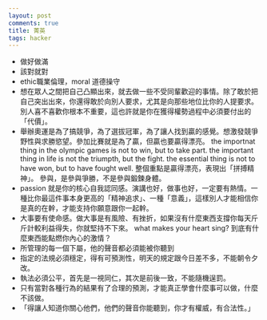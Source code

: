 ```yaml
---
layout: post
comments: true
title: 菁英
tags: hacker
---
```

- 做好做滿
- 該對就對
- ethic職業倫理，moral 道德操守
- 想在眾人之間把自己凸顯出來，就去做一些不受同輩歡迎的事情。除了敢於把自己突出出來，你還得敢於向別人要求，尤其是向那些地位比你的人提要求。別人喜不喜歡你根本不重要，這也許就是你在獲得權勢過程中必須要付出的「代價」。
- 舉辦奧運是為了搞競爭，為了選拔冠軍，為了讓人找到贏的感覺。想激發競爭野性與求勝慾望。參加比賽就是為了贏，但贏也要贏得漂亮。 the importnat thing in the olympic games is not to win, but to take part. the important thing in life is not the triumpth, but the fight. the essential thing is not to have won, but to have fought well. 整個重點是贏得漂亮，表現出「拼搏精神」。
參與，是參與爭勝，不是參與鍛鍊身體。
- passion 就是你的核心自我認同感。演講也好，做事也好，一定要有熱情。一種比你最這件事本身更高的「精神追求」、一種「意義」，這樣別人才能相信你是真的在幹，才能支持你願意跟你一起幹。
- 大事要有使命感。做大事是有風險、有挫折，如果沒有什麼東西支撐你每天斤斤計較利益得失，你就堅持不下來。
what makes your heart sing? 到底有什麼東西能點燃你內心的激情？
- 所管理的每一個下屬，他的聲音都必須能被你聽到
- 指定的法規必須穩定，得有可預測性，明天的規定跟今日差不多，不能朝令夕改。
- 執法必須公平，首先是一視同仁，其次是前後一致，不能隨機逞罰。
- 只有當對各種行為的結果有了合理的預測，才能真正學會什麼事可以做，什麼不該做。
- 「得讓人知道你關心他們，他們的聲音你能聽到，你才有權威，有合法性。」

